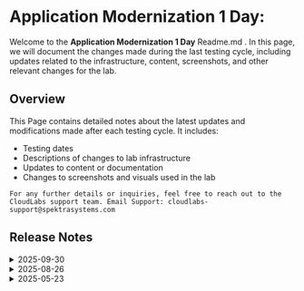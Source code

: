 # Application Modernization 1 Day:

Welcome to the **Application Modernization 1 Day** Readme.md . In this page, we will document the changes made during the last testing cycle, including updates related to the infrastructure, content, screenshots, and other relevant changes for the lab.

## Overview

This Page contains detailed notes about the latest updates and modifications made after each testing cycle. It includes:

- Testing dates
- Descriptions of changes to lab infrastructure
- Updates to content or documentation
- Changes to screenshots and visuals used in the lab

`For any further details or inquiries, feel free to reach out to the CloudLabs support team. Email Support: cloudlabs-support@spektrasystems.com`

## Release Notes

<details>
  <summary>2025-09-30</summary>
  
## Release Date: 2025-09-18

### Summary of Changes

- Instructions and Images have been updated to accomodate the newer changes in Azure AI Search
- Additional enhancements in images and instructions in the Solution guide for easier navigation and understanding

## Testing Notes

- **Testing Date**: 2025-09-30

### Testing Scope 

- End to End testing has been performed and Validations are Succeded 

---
</details>

<details>
  <summary>2025-08-26</summary>
  
## Release Date: 2025-09-18

### Summary of Changes

- In Challenge 2, accommodated the feedback shared by the Customer to update Task 1 by removing the instructions and adding a file provided.
- Added additional details to the Attendee Guide and Trainer Guide. This included updating the instructions to incorporate recent changes in the Azure UI.

## Testing Notes

- **Testing Date**: 2025-08-26

### Testing Scope 

- Performed end-to-end lab testing and updated the lab guide for better clarity.  

---
</details>

<details>
  <summary>2025-05-23</summary>

## Infrastructure Changes

NA

## Content Changes and Screenshot Updates

### **Solution Guide Enhancements**

**Challenge 2:**

* Lab 2: Included a note instructing users to click **Accept** if a cookie consent pop-up appears.
* Lab 2: Provided instructions and screenshots for verifying the account with a phone number, which is required to enable API access.
* Lab 2: Noted that users should click **Agree** if prompted with Terms of Use.
* Lab 2: Replaced outdated screenshot of the "Set email preferences" prompt with the latest "Update email preferences" UI.
* Lab 2: Updated the screenshots reflecting the current steps to navigate and create the API key.
* Lab 2: Substituted the previous NGC key and Docker run command with the current instructions for launching the NVIDIA Riva ASR container.

**Challenge 3:**

* Task 2: Removed the instruction to run Docker as a daemon, as per instructor feedback.
* Task 3: Revised the UI prompt for Azure login to reflect the current message: *"Automatically sign in to all desktop apps and websites on this device"*, and instructed users to select *“No, this app only.”*
* Task 5: Replaced the hardcoded check-in/check-out dates with guidance to select future dates when adding a booking via the hosted app.

**Challenge 4:**

* Updated the instructions for configuring CORS policies, noting that this setting is now located under the **Networking** tab in the Azure portal, with refreshed screenshots reflecting the current UI.

**Challenge 5:**

* Clarified that the “RAG model” must be selected on the **“What scenario are you targeting?”** page during Azure AI Search configuration for extracting brochure data.

**Challenge 7:**

* Task 1:

  * Reorganized and aligned screenshots with corresponding instruction numbers.
  * Included steps and visuals for locating the PostgreSQL endpoint URL.
  * Added a step to exit the chat terminal after interaction.
* Task 2:

  * Directed users to reference the correct container registry from a previous challenge.
  * Updated login instructions to reflect the current Azure CLI prompt.
  * Noted the possibility of the bot responding with a follow-up question.

---

###  **Scenario Guide Enhancements**

**Challenge 2:**

* Lab 2: Updated the UI screenshot of the "Set email preferences" dialog to match the current "Update email preferences" layout.
* Lab 2: Updated the navigation steps and screenshot for API key creation to reflect UI changes.
* Lab 2: Updated the Docker run command and NGC key for launching the NVIDIA Riva ASR container.

**Challenge 3:**

* Task 4: Introduced a CLI command to guide users in deploying the PostgreSQL server instance, as recommended by a participant.

**Challenge 4:**

* Refactored the guidance to clearly separate frontend and backend components by copying respective files into designated folders using specific CLI commands.
* Introduced CLI steps to build and push frontend/backend containers to Azure, including the use of `az containerapp env create`.
* Transitioned CORS policy configuration steps from CLI-based to portal-based to improve usability.

**Challenge 5:**

1. Expanded role assignment instructions to include all necessary permissions:

   * Storage Blob Data Contributor
   * Cognitive Services OpenAI Contributor
   * Search Index Data Contributor
   * Search Index Data Reader
   * Search Service Contributor
2. Clarified the file upload path by specifying that brochures are located in `Assets\PDFs`.
3. Specified the use of **"brochures-vector"** as the index name for Azure AI Search.

**Challenge 6:**

1. Clarified that the *Storage Blob Data Owner* role must be assigned to the Azure user for the storage account.
2. Noted that participants must select the **Chat** flow type when uploading `chatflow-oai-datasources.zip` into Prompt Flow.
3. Included PostgreSQL setup commands to create the `promptflow` user and assign necessary permissions for accessing tables and functions.

**Challenge 7:**

* Included a PowerShell script for setting environment variables and establishing required connections using the `pf connection create` command.
* Instructed users to copy `azure_openai.yaml`, `azure_ai_search.yaml`, and `postgresql.yaml` into the `.\docker-dist\connections` directory.
* Provided full `az containerapp create` command to deploy the chatbot container app with necessary environment variables and secrets.
* Included `az containerapp update` commands to configure the `CHATBOT_BASEURL` for both frontend and backend services.




## Testing Notes

- **Testing Date**: 2025-05-23
- **Resolved Issues**: Since there was UI Updates in AI foundry portal in Challenge 6, resolved the issue by deploying the neccessary resources through Azure portal.

---
</details>

